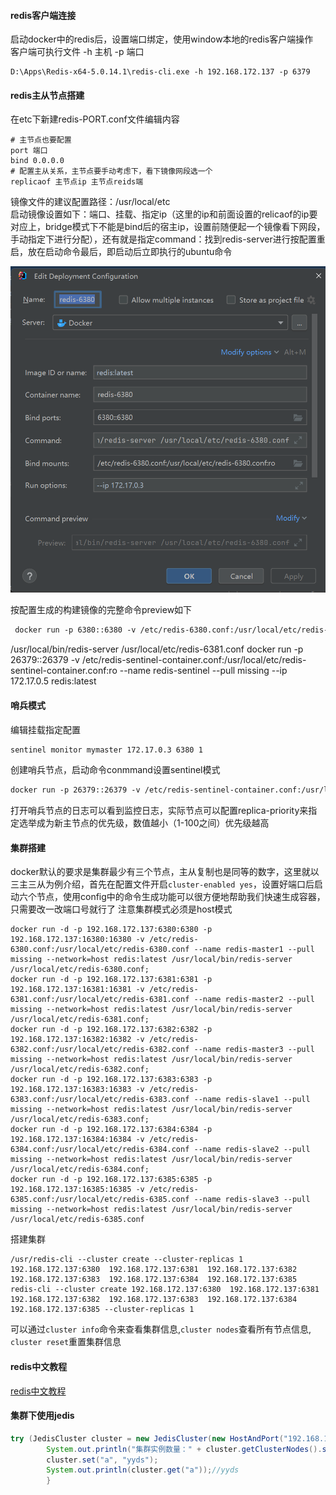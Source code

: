#### redis客户端连接

启动docker中的redis后，设置端口绑定，使用window本地的redis客户端操作  
客户端可执行文件 -h 主机 -p 端口

```
D:\Apps\Redis-x64-5.0.14.1\redis-cli.exe -h 192.168.172.137 -p 6379
```

#### redis主从节点搭建

在etc下新建redis-PORT.conf文件编辑内容

```properties
# 主节点也要配置
port 端口
bind 0.0.0.0
# 配置主从关系，主节点要手动考虑下，看下镜像网段选一个
replicaof 主节点ip 主节点reids端 
```

镜像文件的建议配置路径：/usr/local/etc  
启动镜像设置如下：端口、挂载、指定ip（这里的ip和前面设置的relicaof的ip要对应上，bridge模式下不能是bind后的宿主ip，设置前随便起一个镜像看下网段，手动指定下进行分配），还有就是指定command：找到redis-server进行按配置重启，放在启动命令最后，即启动后立即执行的ubuntu命令

![img.png](img.png)

按配置生成的构建镜像的完整命令preview如下

 ```dockerfile
  docker run -p 6380::6380 -v /etc/redis-6380.conf:/usr/local/etc/redis-6380.conf:ro --name redis-6380 --pull missing --ip 172.17.0.3 redis:latest /usr/local/bin/redis-server /usr/local/etc/redis-6380.conf
 ```

/usr/local/bin/redis-server /usr/local/etc/redis-6381.conf
docker run -p 26379::26379 -v /etc/redis-sentinel-container.conf:/usr/local/etc/redis-sentinel-container.conf:ro --name
redis-sentinel --pull missing --ip 172.17.0.5 redis:latest

#### 哨兵模式

编辑挂载指定配置

```dockerfile
sentinel monitor mymaster 172.17.0.3 6380 1
```

创建哨兵节点，启动命令conmmand设置sentinel模式

```dockerfile
docker run -p 26379::26379 -v /etc/redis-sentinel-container.conf:/usr/local/etc/redis-sentinel-container.conf --name redis-sentinel --pull missing --ip 172.17.0.5 redis:latest /usr/local/bin/redis-server /usr/local/etc/redis-sentinel-container.conf --sentinel
```

打开哨兵节点的日志可以看到监控日志，实际节点可以配置replica-priority来指定选举成为新主节点的优先级，数值越小（1-100之间）优先级越高

#### 集群搭建
docker默认的要求是集群最少有三个节点，主从复制也是同等的数字，这里就以三主三从为例介绍，首先在配置文件开启`cluster-enabled yes`，设置好端口后启动六个节点，使用config中的命令生成功能可以很方便地帮助我们快速生成容器，只需要改一改端口号就行了
注意集群模式必须是host模式
```shell
docker run -d -p 192.168.172.137:6380:6380 -p 192.168.172.137:16380:16380 -v /etc/redis-6380.conf:/usr/local/etc/redis-6380.conf --name redis-master1 --pull missing --network=host redis:latest /usr/local/bin/redis-server /usr/local/etc/redis-6380.conf; 
docker run -d -p 192.168.172.137:6381:6381 -p 192.168.172.137:16381:16381 -v /etc/redis-6381.conf:/usr/local/etc/redis-6381.conf --name redis-master2 --pull missing --network=host redis:latest /usr/local/bin/redis-server /usr/local/etc/redis-6381.conf;
docker run -d -p 192.168.172.137:6382:6382 -p 192.168.172.137:16382:16382 -v /etc/redis-6382.conf:/usr/local/etc/redis-6382.conf --name redis-master3 --pull missing --network=host redis:latest /usr/local/bin/redis-server /usr/local/etc/redis-6382.conf;
docker run -d -p 192.168.172.137:6383:6383 -p 192.168.172.137:16383:16383 -v /etc/redis-6383.conf:/usr/local/etc/redis-6383.conf --name redis-slave1 --pull missing --network=host redis:latest /usr/local/bin/redis-server /usr/local/etc/redis-6383.conf;
docker run -d -p 192.168.172.137:6384:6384 -p 192.168.172.137:16384:16384 -v /etc/redis-6384.conf:/usr/local/etc/redis-6384.conf --name redis-slave2 --pull missing --network=host redis:latest /usr/local/bin/redis-server /usr/local/etc/redis-6384.conf;
docker run -d -p 192.168.172.137:6385:6385 -p 192.168.172.137:16385:16385 -v /etc/redis-6385.conf:/usr/local/etc/redis-6385.conf --name redis-slave3 --pull missing --network=host redis:latest /usr/local/bin/redis-server /usr/local/etc/redis-6385.conf
```
搭建集群
```shell
/usr/redis-cli --cluster create --cluster-replicas 1 192.168.172.137:6380  192.168.172.137:6381  192.168.172.137:6382  192.168.172.137:6383  192.168.172.137:6384  192.168.172.137:6385
redis-cli --cluster create 192.168.172.137:6380  192.168.172.137:6381  192.168.172.137:6382  192.168.172.137:6383  192.168.172.137:6384  192.168.172.137:6385 --cluster-replicas 1
```

可以通过`cluster info`命令来查看集群信息,`cluster nodes`查看所有节点信息, `cluster reset`重置集群信息

#### redis中文教程
[redis中文教程](https://redis.com.cn/)

#### 集群下使用jedis

```java
try (JedisCluster cluster = new JedisCluster(new HostAndPort("192.168.172.137", 6380))) {
        System.out.println("集群实例数量：" + cluster.getClusterNodes().size());//6
        cluster.set("a", "yyds");
        System.out.println(cluster.get("a"));//yyds
        }
```


